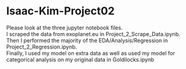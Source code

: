 # Isaac-Kim-Project02

Please look at the three jupyter notebook files. <br>
I scraped the data from exoplanet.eu in Project_2_Scrape_Data.ipynb. <br>
Then I performed the majority of the EDA/Analysis/Regression in Project_2_Regression.ipynb. <br>
Finally, I used my model on extra data as well as used my model for categorical analysis on my original data in Goldilocks.ipynb
